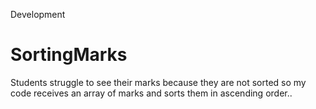 Development
# SortingMarks

Students struggle to see their marks because
they are not sorted so my code receives an array of marks and sorts them in ascending order..
